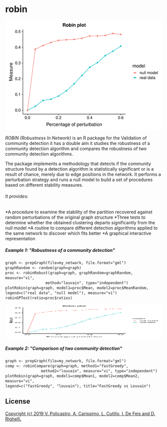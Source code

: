 # robin
<a href="https://github.com/ValeriaPolicastro/robin/blob/master/R/Figure_Paper_files/figure-latex/unnamed-chunk-1-1.pdf"><img src="https://github.com/ValeriaPolicastro/robin/blob/master/R/Figure_Paper_files/figure-latex/unnamed-chunk-1-1.pdf" title="RobinPlot" alt="RobinPlot"></a>

<!-- [!["RobinPlot"]("https://github.com/ValeriaPolicastro/robin/blob/master/R/Figure_Paper_files/figure-latex/unnamed-chunk-1-1.pdf")]("https://github.com/ValeriaPolicastro/robin/blob/master/R/Figure_Paper_files/figure-latex/unnamed-chunk-1-1.pdf" ) -->


*ROBIN (Robustness In Network)* is an R package for the Validation of community detection it has a double aim it studies the robustness of a community detection algorithm and compares the robustness of two community detection algorithms. 

The package implements a methodology that detects if the community structure 
found by a detection algorithm is statistically significant or is a result 
of chance, merely due to edge positions in the network. It performs a 
perturbation strategy and runs a null model to build a set of procedures based 
on different stability measures. 

###### It provides:
*A procedure to examine the stability of the partition recovered against random 
perturbations of the original graph structure
*Three tests to determine whether the obtained clustering departs significantly 
from the null model
*A routine to compare different detection algorithms applied to the same 
network to discover which fits better
*A graphical interactive representation



##### Example 1: "Robustness of a community detection"
```{r}
graph <- prepGraph(file=my_network, file.format="gml")
graphRandom <- random(graph=graph)
proc <- robinRobust(graph=graph, graphRandom=graphRandom, measure="vi", 
                  method="louvain", type="independent")               
plotRobin(graph=graph, model1=proc$Mean, model2=proc$MeanRandom, 
legend=c("real data", "null model"), measure="vi")
robinGPTest(ratio=proc$ratios)
```

<img src="https://github.com/ValeriaPolicastro/robin/blob/master/R/Figure_Paper_files/figure-latex/unnamed-chunk-1-1.pdf" width="640" height="108" />



##### Example 2: "Comparison of two community detection"
```{r}
graph <- prepGraph(file=my_network, file.format="gml")
comp <- robinCompare(graph=graph, method1="fastGreedy",
                method2="louvain", measure="vi", type="independent")                
plotRobin(graph=graph, model1=comp$Mean1, model2=comp$Mean2, measure="vi", 
legend=c("fastGreedy", "louvain"), title="FastGreedy vs Louvain")
```
## License
[Copyright (c) 2019 V. Policastro,  A. Carissimo, L. Cutillo, I. De Feis and D. Righelli.](https://github.com/ValeriaPolicastro/robin/blob/master/LICENCE)

